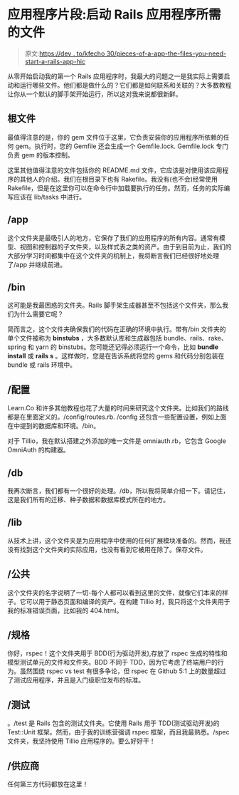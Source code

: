 # 应用程序片段:启动 Rails 应用程序所需的文件

> 原文:[https://dev . to/kfecho 30/pieces-of-a-app-the-files-you-need-start-a-rails-app-hic](https://dev.to/kfecho30/pieces-of-an-app-the-files-you-need-to-start-a-rails-app-hic)

从零开始启动我的第一个 Rails 应用程序时，我最大的问题之一是我实际上需要启动和运行哪些文件。他们都是做什么的？它们都是如何联系和关联的？大多数教程让你从一个默认的脚手架开始运行，所以这对我来说都很新鲜。

## 根文件

最值得注意的是，你的 gem 文件位于这里，它负责安装你的应用程序所依赖的任何 gem。执行时，您的 Gemfile 还会生成一个 Gemfile.lock. Gemfile.lock 专门负责 gem 的版本控制。

这里其他值得注意的文件包括你的 README.md 文件，它应该是对使用该应用程序的其他人的介绍。我们在根目录下也有 Rakefile。我没有(也不会)经常使用 Rakefile，但是在这里你可以在命令行中加载要执行的任务。然而，任务的实际编写应该在 lib/tasks 中进行。

## /app

这个文件夹是最吸引人的地方，它保存了我们的应用程序的所有内容。通常有模型、视图和控制器的子文件夹，以及样式表之类的资产。由于到目前为止，我们的大部分学习时间都集中在这个文件夹的机制上，我将断言我们已经很好地处理了/app 并继续前进。

## /bin

这可能是我最困惑的文件夹。Rails 脚手架生成器甚至不包括这个文件夹，那么我们为什么需要它呢？

简而言之，这个文件夹确保我们的代码在正确的环境中执行。带有/bin 文件夹的单个文件被称为 **binstubs** ，大多数默认库和生成器包括 bundle、rails、rake、spring 和 yarn 的 binstubs。您可能还记得必须运行一个命令，比如 **bundle install** 或 **rails s** 。这样做时，您是在告诉系统将您的 gems 和代码分别包装在 bundle 或 rails 环境中。

## /配置

Learn.Co 和许多其他教程也花了大量的时间来研究这个文件夹。比如我们的路线都是在里面定义的。/config/routes.rb. /config 还包含一些配置设置，例如上面在中提到的数据库和环境。/bin。

对于 Tillio，我在默认搭建之外添加的唯一文件是 omniauth.rb，它包含 Google OmniAuth 的构建器。

## /db

我再次断言，我们都有一个很好的处理。/db，所以我将简单介绍一下。请记住，这是我们所有的迁移、种子数据和数据库模式所在的地方。

## /lib

从技术上讲，这个文件夹是为应用程序中使用的任何扩展模块准备的。然而，我还没有找到这个文件夹的实际应用，也没有看到它被用在除了。保存文件。

## /公共

这个文件夹的名字说明了一切-每个人都可以看到这里的文件，就像它们本来的样子。它可以用于静态页面和编译的资产。在构建 Tillio 时，我只将这个文件夹用于我的标准错误页面，比如我的 404.html。

## /规格

你好，rspec！这个文件夹用于 BDD(行为驱动开发),存放了 rspec 生成的特性和模型测试单元的文件和文件夹。BDD 不同于 TDD，因为它考虑了终端用户的行为。虽然围绕 rspec vs test 有很多争论，但 rspec 在 Github 5:1 上的数量超过了测试应用程序，并且是入门级职位发布的标准。

## /测试

。/test 是 Rails 包含的测试文件夹。它使用 Rails 用于 TDD(测试驱动开发)的 Test::Unit 框架。然而，由于我的训练营强调 rspec 框架，而且我最熟悉。/spec 文件夹，我坚持使用 Tillio 应用程序的。要么好好干！

## /供应商

任何第三方代码都放在这里！